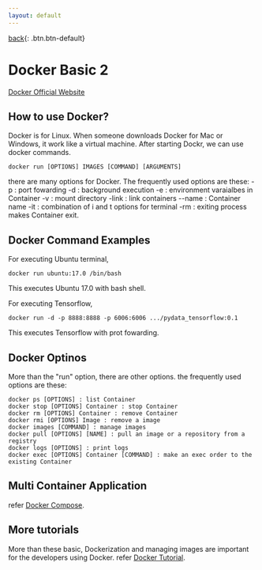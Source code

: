 ```yaml
---
layout: default
---
```

[back](./docker1){: .btn.btn-default}

# Docker Basic 2

[Docker Official Website](https://www.docker.com/)

## How to use Docker?
Docker is for Linux. When someone downloads Docker for Mac or Windows, it work like a virtual machine. After starting Dockr, we can use docker commands.

    docker run [OPTIONS] IMAGES [COMMAND] [ARGUMENTS]

there are many options for Docker. The frequently used options are these:
-p : port fowarding
-d : background execution 
-e : environment varaialbes in Container
-v : mount directory
-link : link containers
--name : Container name
-it : combination of i and t options for terminal
-rm : exiting process makes Container exit.

## Docker Command Examples

For executing Ubuntu terminal,

	docker run ubuntu:17.0 /bin/bash

This executes Ubuntu 17.0 with bash shell.

For executing Tensorflow,

	docker run -d -p 8888:8888 -p 6006:6006 .../pydata_tensorflow:0.1

This executes Tensorflow with prot fowarding. 

## Docker Optinos
More than the "run" option, there are other options. the frequently used options are these:

	docker ps [OPTIONS] : list Container
	docker stop [OPTIONS] Container : stop Container
	docker rm [OPTIONS] Container : remove Container
	docker rmi [OPTIONS] Image : remove a image
	docker images [COMMAND] : manage images
	docker pull [OPTIONS] [NAME] : pull an image or a repository from a registry
	docker logs [OPTIONS] : print logs
	docker exec [OPTIONS] Container [COMMAND] : make an exec order to the existing Container

## Multi Container Application
refer [Docker Compose](https://docs.docker.com/compose/overview/).

## More tutorials
More than these basic, Dockerization and managing images are important for the developers using Docker.
refer [Docker Tutorial](https://docs.docker.com/samples/).